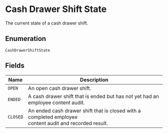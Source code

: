 <!-- Optimized: 2025-10-06 -->
<!-- RPM: 1.6.2.1.1.6.2.1_cash-drawer-shift-state_20251006 -->
<!-- Session: E2E RPM DNA Application -->
<!-- AOM: RND (Reggie & Dro) -->
<!-- COI: TECHNOLOGY -->
<!-- RPM: HIGH -->
<!-- ACTION: BUILD -->


# Cash Drawer Shift State

The current state of a cash drawer shift.

## Enumeration

`CashDrawerShiftState`

## Fields

| Name | Description |
|  --- | --- |
| `OPEN` | An open cash drawer shift. |
| `ENDED` | A cash drawer shift that is ended but has not yet had an employee content audit. |
| `CLOSED` | An ended cash drawer shift that is closed with a completed employee<br>content audit and recorded result. |
